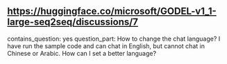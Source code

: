 ## https://huggingface.co/microsoft/GODEL-v1_1-large-seq2seq/discussions/7

contains_question: yes
question_part: How to change the chat language? I have run the sample code and can chat in English, but cannot chat in Chinese or Arabic. How can I set a better language?